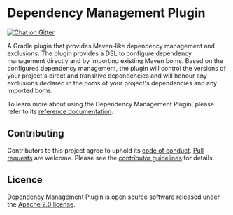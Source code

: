 # Dependency Management Plugin

[![Chat on Gitter][1]][2]

A Gradle plugin that provides Maven-like dependency management and exclusions. The
plugin provides a DSL to configure dependency management directly and by importing
existing Maven boms. Based on the configured dependency management, the plugin will
control the versions of your project's direct and transitive dependencies and will honour
any exclusions declared in the poms of your project's dependencies and any imported boms.

To learn more about using the Dependency Management Plugin, please refer to its
[reference documentation][3].

## Contributing

Contributors to this project agree to uphold its [code of conduct][4].
[Pull requests][5] are welcome. Please see the [contributor guidelines][6] for details.

## Licence

Dependency Management Plugin is open source software released under the [Apache 2.0
license][7].

[1]: https://badges.gitter.im/Join%20Chat.svg
[2]: https://gitter.im/spring-gradle-plugins/dependency-management-plugin?utm_source=badge&utm_medium=badge&utm_campaign=pr-badge&utm_content=badge
[3]: https://docs.spring.io/dependency-management-plugin/docs/current-SNAPSHOT/reference/html5/
[4]: CODE_OF_CONDUCT.md
[5]: https://help.github.com/articles/using-pull-requests/
[6]: CONTRIBUTING.md
[7]: http://www.apache.org/licenses/LICENSE-2.0.html
